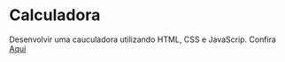 # Calculadora
 Desenvolvir uma cauculadora utilizando HTML, CSS e JavaScrip. Confira [Aqui]( https://jonatasabreu.github.io/Calculadora/) 
